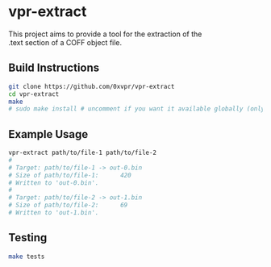 # vpr-extract
This project aims to provide a tool for the extraction of the  
.text section of a COFF object file.

## Build Instructions
```bash
git clone https://github.com/0xvpr/vpr-extract
cd vpr-extract
make
# sudo make install # uncomment if you want it available globally (only recommended for LINUX/WSL/MSYS environments)
```

## Example Usage
```bash
vpr-extract path/to/file-1 path/to/file-2
#
# Target: path/to/file-1 -> out-0.bin
# Size of path/to/file-1:      420
# Written to 'out-0.bin'.
# 
# Target: path/to/file-2 -> out-1.bin
# Size of path/to/file-2:      69
# Written to 'out-1.bin'.
```

## Testing
```bash
make tests
```
